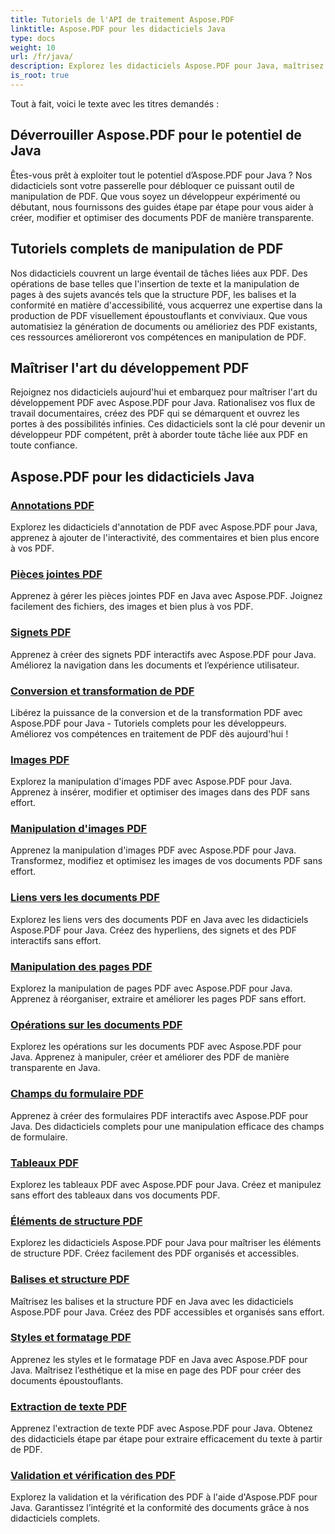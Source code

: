 ```yaml
---
title: Tutoriels de l'API de traitement Aspose.PDF
linktitle: Aspose.PDF pour les didacticiels Java
type: docs
weight: 10
url: /fr/java/
description: Explorez les didacticiels Aspose.PDF pour Java, maîtrisez la manipulation de PDF et exploitez sa puissance pour créer, modifier et optimiser des PDF de manière transparente.
is_root: true
---
```

Tout à fait, voici le texte avec les titres demandés :

## Déverrouiller Aspose.PDF pour le potentiel de Java

Êtes-vous prêt à exploiter tout le potentiel d’Aspose.PDF pour Java ? Nos didacticiels sont votre passerelle pour débloquer ce puissant outil de manipulation de PDF. Que vous soyez un développeur expérimenté ou débutant, nous fournissons des guides étape par étape pour vous aider à créer, modifier et optimiser des documents PDF de manière transparente.

## Tutoriels complets de manipulation de PDF

Nos didacticiels couvrent un large éventail de tâches liées aux PDF. Des opérations de base telles que l'insertion de texte et la manipulation de pages à des sujets avancés tels que la structure PDF, les balises et la conformité en matière d'accessibilité, vous acquerrez une expertise dans la production de PDF visuellement époustouflants et conviviaux. Que vous automatisiez la génération de documents ou amélioriez des PDF existants, ces ressources amélioreront vos compétences en manipulation de PDF.

## Maîtriser l'art du développement PDF

Rejoignez nos didacticiels aujourd'hui et embarquez pour maîtriser l'art du développement PDF avec Aspose.PDF pour Java. Rationalisez vos flux de travail documentaires, créez des PDF qui se démarquent et ouvrez les portes à des possibilités infinies. Ces didacticiels sont la clé pour devenir un développeur PDF compétent, prêt à aborder toute tâche liée aux PDF en toute confiance.

## Aspose.PDF pour les didacticiels Java

### [Annotations PDF](./pdf-annotations/)
Explorez les didacticiels d'annotation de PDF avec Aspose.PDF pour Java, apprenez à ajouter de l'interactivité, des commentaires et bien plus encore à vos PDF.
### [Pièces jointes PDF](./pdf-attachments/)
Apprenez à gérer les pièces jointes PDF en Java avec Aspose.PDF. Joignez facilement des fichiers, des images et bien plus à vos PDF.
### [Signets PDF](./pdf-bookmarks/)
Apprenez à créer des signets PDF interactifs avec Aspose.PDF pour Java. Améliorez la navigation dans les documents et l’expérience utilisateur.
### [Conversion et transformation de PDF](./pdf-conversion-&-transformation/)
Libérez la puissance de la conversion et de la transformation PDF avec Aspose.PDF pour Java - Tutoriels complets pour les développeurs. Améliorez vos compétences en traitement de PDF dès aujourd'hui !
### [Images PDF](./pdf-images/)
Explorez la manipulation d'images PDF avec Aspose.PDF pour Java. Apprenez à insérer, modifier et optimiser des images dans des PDF sans effort.
### [Manipulation d'images PDF](./pdf-image-manipulation/)
Apprenez la manipulation d'images PDF avec Aspose.PDF pour Java. Transformez, modifiez et optimisez les images de vos documents PDF sans effort.
### [Liens vers les documents PDF](./pdf-document-links/)
Explorez les liens vers des documents PDF en Java avec les didacticiels Aspose.PDF pour Java. Créez des hyperliens, des signets et des PDF interactifs sans effort.
### [Manipulation des pages PDF](./pdf-page-manipulation/)
Explorez la manipulation de pages PDF avec Aspose.PDF pour Java. Apprenez à réorganiser, extraire et améliorer les pages PDF sans effort.
### [Opérations sur les documents PDF](./pdf-document-operations/)
Explorez les opérations sur les documents PDF avec Aspose.PDF pour Java. Apprenez à manipuler, créer et améliorer des PDF de manière transparente en Java.
### [Champs du formulaire PDF](./pdf-form-fields/)
Apprenez à créer des formulaires PDF interactifs avec Aspose.PDF pour Java. Des didacticiels complets pour une manipulation efficace des champs de formulaire.
### [Tableaux PDF](./pdf-tables/)
Explorez les tableaux PDF avec Aspose.PDF pour Java. Créez et manipulez sans effort des tableaux dans vos documents PDF. 
### [Éléments de structure PDF](./pdf-structure-elements/)
Explorez les didacticiels Aspose.PDF pour Java pour maîtriser les éléments de structure PDF. Créez facilement des PDF organisés et accessibles.
### [Balises et structure PDF](./pdf-tags-and-structure/)
Maîtrisez les balises et la structure PDF en Java avec les didacticiels Aspose.PDF pour Java. Créez des PDF accessibles et organisés sans effort.
### [Styles et formatage PDF](./pdf-styles-and-formatting/)
Apprenez les styles et le formatage PDF en Java avec Aspose.PDF pour Java. Maîtrisez l’esthétique et la mise en page des PDF pour créer des documents époustouflants.
### [Extraction de texte PDF](./pdf-text-extraction/)
Apprenez l'extraction de texte PDF avec Aspose.PDF pour Java. Obtenez des didacticiels étape par étape pour extraire efficacement du texte à partir de PDF.
### [Validation et vérification des PDF](./pdf-validation-and-verification/)
Explorez la validation et la vérification des PDF à l'aide d'Aspose.PDF pour Java. Garantissez l’intégrité et la conformité des documents grâce à nos didacticiels complets.